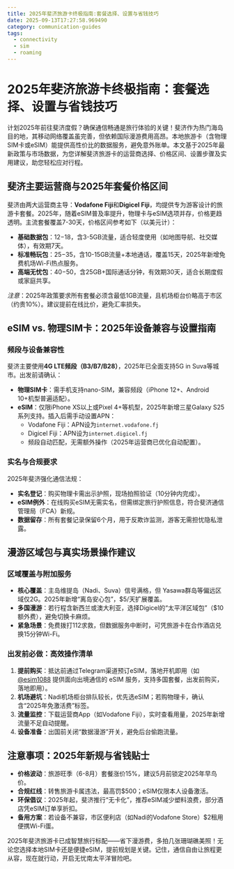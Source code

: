 ```yaml
---
title: 2025年斐济旅游卡终极指南:套餐选择、设置与省钱技巧
date: 2025-09-13T17:27:58.969490
category: communication-guides
tags:
  - connectivity
  - sim
  - roaming
---
```


# 2025年斐济旅游卡终极指南：套餐选择、设置与省钱技巧

计划2025年前往斐济度假？确保通信畅通是旅行体验的关键！斐济作为热门海岛目的地，其移动网络覆盖虽完善，但依赖国际漫游费用高昂。本地旅游卡（含物理SIM卡或eSIM）能提供高性价比的数据服务，避免意外账单。本文基于2025年最新政策与市场数据，为您详解斐济旅游卡的运营商选择、价格区间、设置步骤及实用建议，助您轻松应对行程。

## 斐济主要运营商与2025年套餐价格区间

斐济由两大运营商主导：**Vodafone Fiji**和**Digicel Fiji**，均提供专为游客设计的旅游卡套餐。2025年，随着eSIM普及率提升，物理卡与eSIM选项并存，价格更趋透明。主流套餐覆盖7-30天，价格区间参考如下（以美元计）：
- **基础数据包**：$12-$18，含3-5GB流量，适合轻度使用（如地图导航、社交媒体），有效期7天。
- **标准畅玩包**：$25-$35，含10-15GB流量+本地通话，覆盖15天，2025年新增免费机场Wi-Fi热点服务。
- **高端无忧包**：$40-$50，含25GB+国际通话分钟，有效期30天，适合长期度假或家庭共享。

*注意*：2025年政策要求所有套餐必须含最低1GB流量，且机场柜台价略高于市区（约贵10%）。建议提前在线比价，避免汇率损失。

## eSIM vs. 物理SIM卡：2025年设备兼容与设置指南

### 频段与设备兼容性
斐济主要使用**4G LTE频段（B3/B7/B28）**，2025年已全面支持5G in Suva等城市。出发前请确认：
- **物理SIM卡**：需手机支持nano-SIM，兼容频段（iPhone 12+、Android 10+机型普遍适配）。
- **eSIM**：仅限iPhone XS以上或Pixel 4+等机型，2025年新增三星Galaxy S25系列支持。插入后需手动设置APN：
  - Vodafone Fiji：APN设为`internet.vodafone.fj`
  - Digicel Fiji：APN设为`internet.digicel.fj`
  - 频段自动匹配，无需额外操作（2025年运营商已优化自动配置）。

### 实名与合规要求
2025年斐济强化通信法规：
- **实名登记**：购买物理卡需出示护照，现场拍照验证（10分钟内完成）。
- **eSIM例外**：在线购买eSIM无需实名，但需绑定旅行护照信息，符合斐济通信管理局（FCA）新规。
- **数据留存**：所有套餐记录保留6个月，用于反欺诈监测，游客无需担忧隐私泄露。

## 漫游区域包与真实场景操作建议

### 区域覆盖与附加服务
- **核心覆盖**：主岛维提岛（Nadi、Suva）信号满格，但 Yasawa群岛等偏远区域仅2G。2025年新增“离岛安心包”，$5/天扩展覆盖。
- **多国漫游**：若行程含新西兰或澳大利亚，选择Digicel的“太平洋区域包”（$10额外费），避免切换卡麻烦。
- **紧急场景**：免费拨打112求救，但数据服务中断时，可凭旅游卡在合作酒店兑换15分钟Wi-Fi。

### 出发前必做：高效操作清单
1. **提前购买**：抵达前通过Telegram渠道预订eSIM，落地开机即用（如 [@esim1088](https://t.me/s/esim1088) 提供面向出境通信的 eSIM 服务，支持多国套餐，出发前购买，落地即用）。
2. **机场避坑**：Nadi机场柜台排队较长，优先选eSIM；若购物理卡，确认含“2025年免激活费”标签。
3. **流量监控**：下载运营商App（如Vodafone Fiji），实时查看用量，2025年新增流量不足自动提醒。
4. **设备准备**：出国前关闭“数据漫游”开关，避免后台偷跑流量。

## 注意事项：2025年新规与省钱贴士
- **价格波动**：旅游旺季（6-8月）套餐涨价15%，建议5月前锁定2025年早鸟价。
- **合规红线**：转售旅游卡属违法，最高罚$500；eSIM仅限本人设备激活。
- **环保倡议**：2025年起，斐济推行“无卡化”，推荐eSIM减少塑料浪费，部分酒店凭eSIM订单享折扣。
- **备用方案**：若设备不兼容，市区便利店（如Nadi的Vodafone Store）$2租用便携Wi-Fi蛋。

2025年斐济旅游卡已成智慧旅行标配——省下漫游费，多拍几张珊瑚礁美照！无论您选择本地SIM卡还是便捷eSIM，提前规划是关键。记住，通信自由让旅程更从容，现在就行动，开启无忧南太平洋冒险吧。